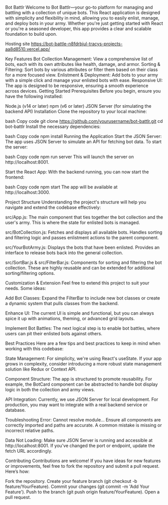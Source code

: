 Bot Battlr
Welcome to Bot Battlr—your go-to platform for managing and battling with a collection of unique bots. This React application is designed with simplicity and flexibility in mind, allowing you to easily enlist, manage, and deploy bots in your army. Whether you're just getting started with React or you're a seasoned developer, this app provides a clear and scalable foundation to build upon.

Hosting site
https://bot-battle-n8fdrbjul-tracys-projects-aa8d8510.vercel.app/

Key Features
Bot Collection Management: View a comprehensive list of bots, each with its own attributes like health, damage, and armor.
Sorting & Filtering: Sort bots by various attributes or filter them based on their class for a more focused view.
Enlistment & Deployment: Add bots to your army with a simple click and manage your enlisted bots with ease.
Responsive UI: The app is designed to be responsive, ensuring a smooth experience across devices.
Getting Started
Prerequisites
Before you begin, ensure you have the following installed:

Node.js (v14 or later)
npm (v6 or later)
JSON Server (for simulating the backend API)
Installation
Clone the repository to your local machine:

bash
Copy code
git clone https://github.com/yourusername/bot-battlr.git
cd bot-battlr
Install the necessary dependencies:

bash
Copy code
npm install
Running the Application
Start the JSON Server:
The app uses JSON Server to simulate an API for fetching bot data. To start the server:

bash
Copy code
npm run server
This will launch the server on http://localhost:8001.

Start the React App:
With the backend running, you can now start the frontend:

bash
Copy code
npm start
The app will be available at http://localhost:3000.

Project Structure
Understanding the project's structure will help you navigate and extend the codebase effectively:

src/App.js:
The main component that ties together the bot collection and the user's army. This is where the state for enlisted bots is managed.

src/BotCollection.js:
Fetches and displays all available bots. Handles sorting and filtering logic and passes enlistment actions to the parent component.

src/YourBotArmy.js:
Displays the bots that have been enlisted. Provides an interface to release bots back into the general collection.

src/SortBar.js & src/FilterBar.js:
Components for sorting and filtering the bot collection. These are highly reusable and can be extended for additional sorting/filtering options.

Customization & Extension
Feel free to extend this project to suit your needs. Some ideas:

Add Bot Classes:
Expand the FilterBar to include new bot classes or create a dynamic system that pulls classes from the backend.

Enhance UI:
The current UI is simple and functional, but you can always spice it up with animations, theming, or advanced grid layouts.

Implement Bot Battles:
The next logical step is to enable bot battles, where users can pit their enlisted bots against others.

Best Practices
Here are a few tips and best practices to keep in mind when working with this codebase:

State Management:
For simplicity, we're using React's useState. If your app grows in complexity, consider introducing a more robust state management solution like Redux or Context API.

Component Structure:
The app is structured to promote reusability. For example, the BotCard component can be abstracted to handle bot display logic in both the collection and army views.

API Integration:
Currently, we use JSON Server for local development. For production, you may want to integrate with a real backend service or database.

Troubleshooting
Error: Cannot resolve module...
Ensure all components are correctly imported and paths are accurate. A common mistake is missing or incorrect relative paths.

Data Not Loading:
Make sure JSON Server is running and accessible at http://localhost:8001. If you've changed the port or endpoint, update the fetch URL accordingly.

Contributing
Contributions are welcome! If you have ideas for new features or improvements, feel free to fork the repository and submit a pull request. Here’s how:

Fork the repository.
Create your feature branch (git checkout -b feature/YourFeature).
Commit your changes (git commit -m 'Add Your Feature').
Push to the branch (git push origin feature/YourFeature).
Open a pull request.
